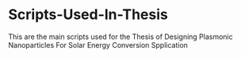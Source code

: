 # Scripts-Used-In-Thesis
This are the main scripts used for the Thesis of Designing Plasmonic Nanoparticles For Solar Energy Conversion Spplication

